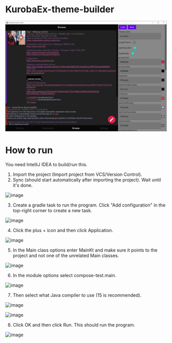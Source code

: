 # KurobaEx-theme-builder

[<img src="screenshots/1.png" width=1024>](screenshots/1.png)

# How to run

You need IntelliJ IDEA to build/run this.

1. Import the project (Import project from VCS/Version Control).
2. Sync (should start automatically after importing the project). Wait until it's done.

![image](https://user-images.githubusercontent.com/10332458/143673664-99f78381-c0d5-4dcb-b8a6-161331892cdc.png)

3. Create a gradle task to run the program. Click "Add configuration" in the top-right corner to create a new task.

![image](https://user-images.githubusercontent.com/10332458/143674412-71509733-f177-4d81-8b09-76f69354d227.png)

4. Click the plus + icon and then click Application. 

![image](https://user-images.githubusercontent.com/10332458/143674440-45efad51-d7c2-42ba-b667-b8bac12e1bbf.png)

5. In the Main class options enter MainKt and make sure it points to the project and not one of the unrelated Main classes. 

![image](https://user-images.githubusercontent.com/10332458/143674295-0291ff80-4453-4a38-b6db-0b4710a70852.png)

6. In the module options select compose-test.main.

![image](https://user-images.githubusercontent.com/10332458/143674318-851e7fe4-1978-4064-860f-6aef39d81b53.png)

7. Then select what Java compiler to use (15 is recommended).

![image](https://user-images.githubusercontent.com/10332458/143674336-4e606b8a-e78b-449a-a480-127dc4869b77.png)

![image](https://user-images.githubusercontent.com/10332458/143674267-b1e1e458-fde7-439c-8295-45da16c8a0a2.png)

8. Click OK and then click Run. This should run the program.

![image](https://user-images.githubusercontent.com/10332458/143674377-d96c08f7-b3bb-418b-a6b5-b88fc1dcd4d6.png)
